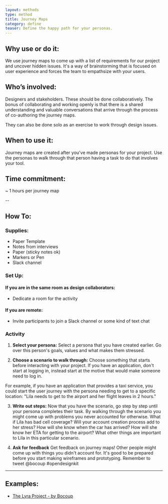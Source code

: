 ```yaml
---
layout: methods
type: method
title: Journey Maps
category: define
teaser: Define the happy path for your personas.
---
```


## Why use or do it:

We use journey maps to come up with a list of requirements for our project and uncover hidden issues. It's a way of brainstorming that is focused on user experience and forces the team to empathsize with your users.

## Who’s involved:

Designers and stakeholders. These should be done collaboratively. The bonus of collaborating and working openly is that there is a shared understanding and valuable conversations that arrive through the process of co-authoring the journey maps.

They can also be done solo as an exercise to work through design issues.

## When to use it:

Journey maps are created after you've made personas for your project. Use the personas to walk through that person having a task to do that involves your tool.

## Time commitment:

~ 1 hours per journey map

--

## How To:

### Supplies:

* Paper Template
* Notes from interviews
* Paper (sticky notes ok)
* Markers or Pen
* Slack channel


### Set Up:

#### If you are in the same room as design collaborators:

* Dedicate a room for the activity

#### If you are remote:

* Invite participants to join a Slack channel or some kind of text chat

### Activity

1. **Select your persona:** Select a persona that you have created earlier. Go over this person's goals, values and what makes them stressed.

2. **Choose a scenario to walk through:**  Choose something that starts before interacting with your project.  If you have an application, don't start at logging in, instead start at the motive that would make someone need to log in.

For example, if you have an application that provides a taxi service, you could start the user journey with the persona needing to get to a specific location: "Lila needs to get to the airport and her flight leaves in 2 hours."

3. **Write out steps:** Now that you have the scenario, go step by step until your persona completes their task.
By walking through the scenario you might come up with problems you never accounted for otherwise. What if Lila has bad cell coverage? Will your account creation process add to her stress?  How will she know when the car has arrived? How will she know her ETA for getting to the airport?  What other things are important to Lila in this particular scenario.

4. **Ask for feedback** Get feedback on journey maps! Other people might come up with things you didn't account for.  It's good to be prepared before you start making wireframes and prototyping. Remember to tweet @bocoup #opendesignkit


---

## Examples:
* [The Lyra Project - by Bocoup](https://github.com/vega/lyra/search?q=persona&type=Issues&utf8=%E2%9C%93)
